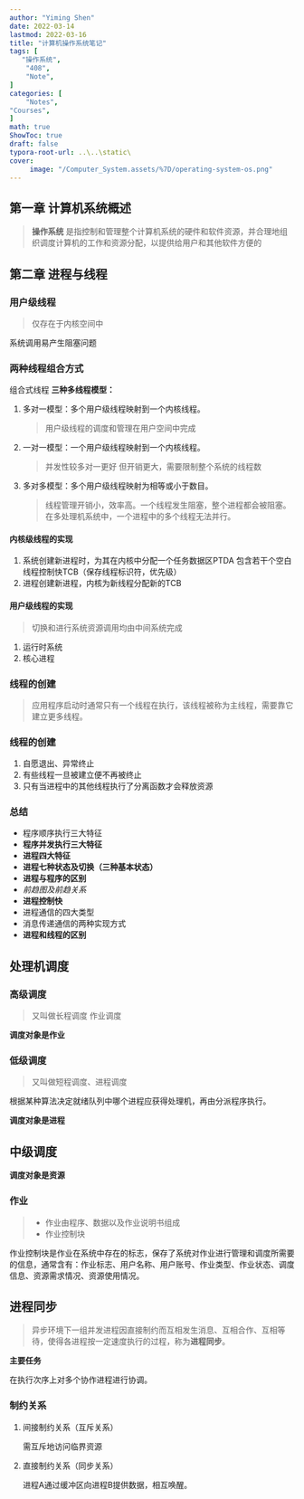 ```yaml
---
author: "Yiming Shen"
date: 2022-03-14
lastmod: 2022-03-16
title: "计算机操作系统笔记"
tags: [
   "操作系统",
    "408",
    "Note",
]
categories: [
    "Notes", 
"Courses",
]
math: true
ShowToc: true
draft: false
typora-root-url: ..\..\static\
cover:
     image: "/Computer_System.assets/%7D/operating-system-os.png"
---
```


## 第一章 计算机系统概述

> **操作系统** 是指控制和管理整个计算机系统的硬件和软件资源，并合理地组织调度计算机的工作和资源分配，以提供给用户和其他软件方便的

## 第二章 进程与线程

> 

### 用户级线程

> 仅存在于内核空间中

系统调用易产生阻塞问题

### 两种线程组合方式

组合式线程 **三种多线程模型：**

1. 多对一模型：多个用户级线程映射到一个内核线程。

   > 用户级线程的调度和管理在用户空间中完成

2. 一对一模型：一个用户级线程映射到一个内核线程。

   > 并发性较多对一更好 但开销更大，需要限制整个系统的线程数

3. 多对多模型：多个用户级线程映射为相等或小于数目。

   > 线程管理开销小，效率高。一个线程发生阻塞，整个进程都会被阻塞。在多处理机系统中，一个进程中的多个线程无法并行。

#### 内核级线程的实现

1. 系统创建新进程时，为其在内核中分配一个任务数据区PTDA 包含若干个空白线程控制快TCB（保存线程标识符，优先级）
2. 进程创建新进程，内核为新线程分配新的TCB

#### 用户级线程的实现

> 切换和进行系统资源调用均由中间系统完成

1. 运行时系统
2. 核心进程

### 线程的创建

> 应用程序启动时通常只有一个线程在执行，该线程被称为主线程，需要靠它建立更多线程。



### 线程的创建

1. 自愿退出、异常终止
2. 有些线程一旦被建立便不再被终止
3. 只有当进程中的其他线程执行了分离函数才会释放资源

### 总结

- 程序顺序执行三大特征
- **程序并发执行三大特征**
- **进程四大特征**
- **进程七种状态及切换（三种基本状态）**
- **进程与程序的区别**
- *前趋图及前趋关系*
- **进程控制快**
- 进程通信的四大类型
- 消息传递通信的两种实现方式
- **进程和线程的区别**



## 处理机调度

### 高级调度

> 又叫做长程调度 作业调度

**调度对象是作业**

### 低级调度

> 又叫做短程调度、进程调度

根据某种算法决定就绪队列中哪个进程应获得处理机，再由分派程序执行。

**调度对象是进程**

## 中级调度

**调度对象是资源**



### 作业

> - 作业由程序、数据以及作业说明书组成
> - 作业控制块

作业控制块是作业在系统中存在的标志，保存了系统对作业进行管理和调度所需要的信息，通常含有：作业标志、用户名称、用户账号、作业类型、作业状态、调度信息、资源需求情况、资源使用情况。



## 进程同步

> 异步环境下一组并发进程因直接制约而互相发生消息、互相合作、互相等待，使得各进程按一定速度执行的过程，称为**进程同步**。

**主要任务**

在执行次序上对多个协作进程进行协调。

### 制约关系

1. 间接制约关系（互斥关系）

   需互斥地访问临界资源

2. 直接制约关系（同步关系）

   进程A通过缓冲区向进程B提供数据，相互唤醒。
